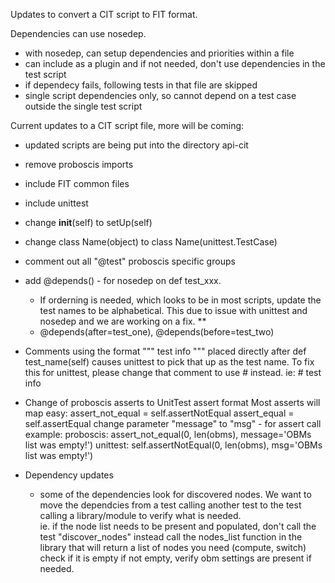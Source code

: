 Updates to convert a CIT script to FIT format.

Dependencies can use nosedep.
 - with nosedep, can setup dependencies and priorities within a file
 - can include as a plugin and if not needed, don't use dependencies in the test script
 - if dependecy fails, following tests in that file are skipped
 - single script dependencies only, so cannot depend on a test case outside the single test script

Current updates to a CIT script file, more will be coming:
  - updated scripts are being put into the directory api-cit
  - remove proboscis imports
  - include FIT common files
  - include unittest
  - change __init__(self) to setUp(self)
  - change class Name(object) to class Name(unittest.TestCase)
  - comment out all "@test" proboscis specific groups 
  - add @depends()  - for nosedep on def test_xxx.
    - If orderning is needed, which looks to be in most scripts, update the test names to be alphabetical.
      This due to issue with unittest and nosedep and we are working on a fix. **
    - @depends(after=test_one), @depends(before=test_two)

  - Comments using the format """ test info """ placed directly after def test_name(self) causes unittest to pick that up as the test name.
    To fix this for unittest, please change that comment to use # instead.  ie: # test info

  - Change of proboscis asserts to UnitTest assert format
    Most asserts will map easy:
    	 assert_not_equal = self.assertNotEqual
    	 assert_equal = self.assertEqual
    	 change parameter "message" to "msg"  - for assert call
	 example:
	     proboscis: assert_not_equal(0, len(obms), message='OBMs list was empty!')
  	     unittest:  self.assertNotEqual(0, len(obms), msg='OBMs list was empty!')

  - Dependency updates
    - some of the dependencies look for discovered nodes.  We want to move the dependcies from a test calling another test to the test
      calling a library/module to verify what is needed.  
      ie. if the node list needs to be present and populated, don't call the test "discover_nodes" 
      	  instead call the nodes_list function in the library that will return a list of nodes you need (compute, switch)
	  check if it is empty
	  if not empty, verify obm settings are present if needed.

